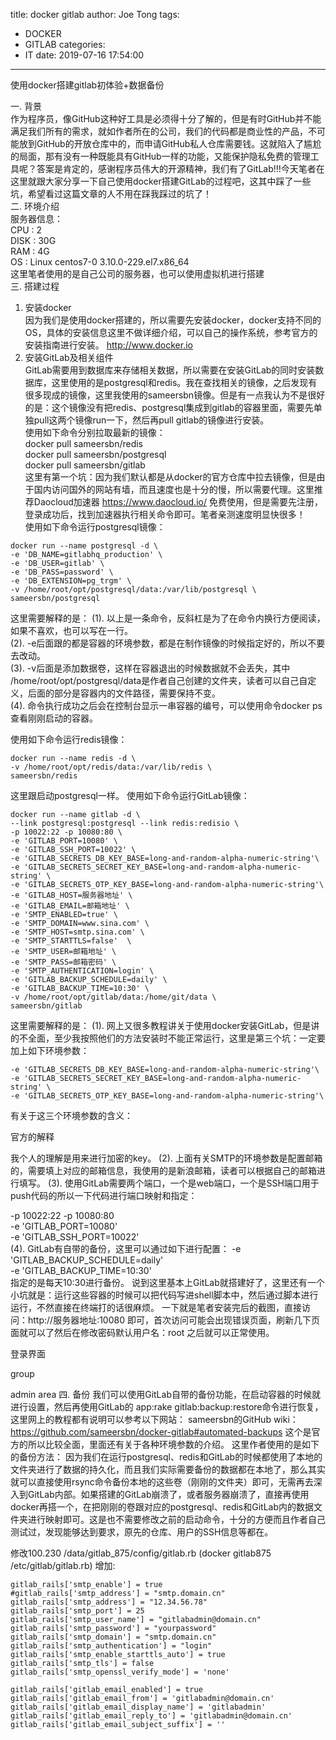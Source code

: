 title: docker gitlab
author: Joe Tong
tags:
  - DOCKER
  - GITLAB
categories:
  - IT
date: 2019-07-16 17:54:00
---
使用docker搭建gitlab初体验+数据备份

一. 背景  
作为程序员，像GitHub这种好工具是必须得十分了解的，但是有时GitHub并不能满足我们所有的需求，就如作者所在的公司，我们的代码都是商业性的产品，不可能放到GitHub的开放仓库中的，而申请GitHub私人仓库需要钱。这就陷入了尴尬的局面，那有没有一种既能具有GitHub一样的功能，又能保护隐私免费的管理工具呢？答案是肯定的，感谢程序员伟大的开源精神，我们有了GitLab!!!今天笔者在这里就跟大家分享一下自己使用docker搭建GitLab的过程吧，这其中踩了一些坑，希望看过这篇文章的人不用在踩我踩过的坑了！  
二. 环境介绍  
服务器信息：  
CPU : 2  
DISK : 30G  
RAM : 4G  
OS : Linux centos7-0 3.10.0-229.el7.x86_64  
这里笔者使用的是自己公司的服务器，也可以使用虚拟机进行搭建  
三. 搭建过程  
1. 安装docker  
因为我们是使用docker搭建的，所以需要先安装docker，docker支持不同的OS，具体的安装信息这里不做详细介绍，可以自己的操作系统，参考官方的安装指南进行安装。  http://www.docker.io  
2. 安装GitLab及相关组件  
GitLab需要用到数据库来存储相关数据，所以需要在安装GitLab的同时安装数据库，这里使用的是postgresql和redis。我在查找相关的镜像，之后发现有很多现成的镜像，这里我使用的sameersbn镜像。但是有一点我认为不是很好的是：这个镜像没有把redis、postgresql集成到gitlab的容器里面，需要先单独pull这两个镜像run一下，然后再pull gitlab的镜像进行安装。  
使用如下命令分别拉取最新的镜像：  
docker pull sameersbn/redis  
docker pull sameersbn/postgresql  
docker pull sameersbn/gitlab  
这里有第一个坑：因为我们默认都是从docker的官方仓库中拉去镜像，但是由于国内访问国外的网站有墙，而且速度也是十分的慢，所以需要代理。这里推荐Daocloud加速器 https://www.daocloud.io/ 免费使用，但是需要先注册，登录成功后，找到加速器执行相关命令即可。笔者亲测速度明显快很多！  
使用如下命令运行postgresql镜像：  
```
docker run --name postgresql -d \  
-e 'DB_NAME=gitlabhq_production' \  
-e 'DB_USER=gitlab' \
-e 'DB_PASS=password' \  
-e 'DB_EXTENSION=pg_trgm' \  
-v /home/root/opt/postgresql/data:/var/lib/postgresql \  
sameersbn/postgresql
```
这里需要解释的是：
(1). 以上是一条命令，反斜杠是为了在命令内换行方便阅读，如果不喜欢，也可以写在一行。  
(2). -e后面跟的都是容器的环境参数，都是在制作镜像的时候指定好的，所以不要去改动。  
(3). -v后面是添加数据卷，这样在容器退出的时候数据就不会丢失，其中 /home/root/opt/postgresql/data是作者自己创建的文件夹，读者可以自己自定义，后面的部分是容器内的文件路径，需要保持不变。  
(4). 命令执行成功之后会在控制台显示一串容器的编号，可以使用命令docker ps查看刚刚启动的容器。  

使用如下命令运行redis镜像：  
```
docker run --name redis -d \  
-v /home/root/opt/redis/data:/var/lib/redis \  
sameersbn/redis 
```
这里跟启动postgresql一样。
使用如下命令运行GitLab镜像：
```
docker run --name gitlab -d \
--link postgresql:postgresql --link redis:redisio \
-p 10022:22 -p 10080:80 \
-e 'GITLAB_PORT=10080' \
-e 'GITLAB_SSH_PORT=10022' \
-e 'GITLAB_SECRETS_DB_KEY_BASE=long-and-random-alpha-numeric-string'\
-e 'GITLAB_SECRETS_SECRET_KEY_BASE=long-and-random-alpha-numeric-string' \
-e 'GITLAB_SECRETS_OTP_KEY_BASE=long-and-random-alpha-numeric-string'\
-e 'GITLAB_HOST=服务器地址' \
-e 'GITLAB_EMAIL=邮箱地址' \
-e 'SMTP_ENABLED=true' \
-e 'SMTP_DOMAIN=www.sina.com' \
-e 'SMTP_HOST=smtp.sina.com' \ 
-e 'SMTP_STARTTLS=false'  \
-e 'SMTP_USER=邮箱地址' \
-e 'SMTP_PASS=邮箱密码' \
-e 'SMTP_AUTHENTICATION=login' \
-e 'GITLAB_BACKUP_SCHEDULE=daily' \
-e 'GITLAB_BACKUP_TIME=10:30' \
-v /home/root/opt/gitlab/data:/home/git/data \
sameersbn/gitlab
```
这里需要解释的是：
(1). 网上又很多教程讲关于使用docker安装GitLab，但是讲的不全面，至少我按照他们的方法安装时不能正常运行，这里是第三个坑：一定要加上如下环境参数：
```
-e 'GITLAB_SECRETS_DB_KEY_BASE=long-and-random-alpha-numeric-string'\
-e 'GITLAB_SECRETS_SECRET_KEY_BASE=long-and-random-alpha-numeric-string' \
-e 'GITLAB_SECRETS_OTP_KEY_BASE=long-and-random-alpha-numeric-string'\
```
有关于这三个环境参数的含义：



官方的解释 

我个人的理解是用来进行加密的key。
(2). 上面有关SMTP的环境参数是配置邮箱的，需要填上对应的邮箱信息，我使用的是新浪邮箱，读者可以根据自己的邮箱进行填写。
(3). 使用GitLab需要两个端口，一个是web端口，一个是SSH端口用于push代码的所以一下代码进行端口映射和指定：

-p 10022:22 -p 10080:80 \
-e 'GITLAB_PORT=10080' \
-e 'GITLAB_SSH_PORT=10022' \
(4). GitLab有自带的备份，这里可以通过如下进行配置：
-e 'GITLAB_BACKUP_SCHEDULE=daily' \
-e 'GITLAB_BACKUP_TIME=10:30' \
指定的是每天10:30进行备份。
说到这里基本上GitLab就搭建好了，这里还有一个小坑就是：运行这些容器的时候可以把代码写进shell脚本中，然后通过脚本进行运行，不然直接在终端打的话很麻烦。
一下就是笔者安装完后的截图，直接访问：http://服务器地址:10080 即可，首次访问可能会出现错误页面，刷新几下页面就可以了然后在修改密码默认用户名：root 之后就可以正常使用。


登录界面 


group 


admin area 
四. 备份
我们可以使用GitLab自带的备份功能，在启动容器的时候就进行设置，然后再使用GitLab的 app:rake gitlab:backup:restore命令进行恢复，这里网上的教程都有说明可以参考以下网站：
sameersbn的GitHub wiki：
https://github.com/sameersbn/docker-gitlab#automated-backups
这个是官方的所以比较全面，里面还有关于各种环境参数的介绍。
这里作者使用的是如下的备份方法：
因为我们在运行postgresql、redis和GitLab的时候都使用了本地的文件夹进行了数据的持久化，而且我们实际需要备份的数据都在本地了，那么其实就可以直接使用rsync命令备份本地的这些卷（刚刚的文件夹）即可，无需再去深入到GitLab内部。如果搭建的GitLab崩溃了，或者服务器崩溃了，直接再使用docker再搭一个，在把刚刚的卷跟对应的postgresql、redis和GitLab内的数据文件夹进行映射即可。这是也不需要修改之前的启动命令，十分的方便而且作者自己测试过，发现能够达到要求，原先的仓库、用户的SSH信息等都在。



修改100.230 /data/gitlab_875/config/gitlab.rb (docker gitlab875 /etc/gitlab/gitlab.rb)
增加:  
```
gitlab_rails['smtp_enable'] = true
#gitlab_rails['smtp_address'] = "smtp.domain.cn"
gitlab_rails['smtp_address'] = "12.34.56.78"
gitlab_rails['smtp_port'] = 25
gitlab_rails['smtp_user_name'] = "gitlabadmin@domain.cn"
gitlab_rails['smtp_password'] = "yourpassword"
gitlab_rails['smtp_domain'] = "smtp.domain.cn"
gitlab_rails['smtp_authentication'] = "login"
gitlab_rails['smtp_enable_starttls_auto'] = true
gitlab_rails['smtp_tls'] = false
gitlab_rails['smtp_openssl_verify_mode'] = 'none'

gitlab_rails['gitlab_email_enabled'] = true
gitlab_rails['gitlab_email_from'] = 'gitlabadmin@domain.cn'
gitlab_rails['gitlab_email_display_name'] = 'gitlabadmin'
gitlab_rails['gitlab_email_reply_to'] = 'gitlabadmin@domain.cn'
gitlab_rails['gitlab_email_subject_suffix'] = ''
```
